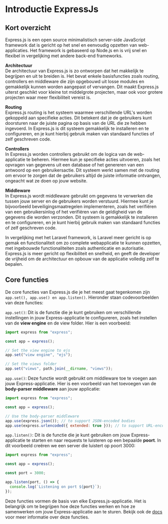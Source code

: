 # Introductie ExpressJs

## Kort overzicht

Express.js is een open source minimalistisch server-side JavaScript framework dat is gericht op het snel en eenvoudig opzetten van web-applicaties. Het framework is gebaseerd op Node.js en is vrij snel en flexibel in vergelijking met andere back-end frameworks.

**Architectuur**<br/>
De architectuur van Express.js is zo ontworpen dat het makkelijk te begrijpen en uit te breiden is. Het bevat enkele basisfuncties zoals routing, controllers en middleware die zijn opgebouwd uit losse modules en gemakkelijk kunnen worden aangepast of vervangen. Dit maakt Express.js uiterst geschikt voor kleine tot middelgrote projecten, maar ook voor grotere projecten waar meer flexibiliteit vereist is.

**Routing**<br/>
Express.js routing is het systeem waarmee verschillende URL's worden gekoppeld aan specifieke acties. Dit betekent dat je de gebruikers kunt doorsturen naar de juiste pagina op basis van de URL die ze hebben ingevoerd. In Express.js is dit systeem gemakkelijk te installeren en te configureren, en je kunt hierbij gebruik maken van standaard functies of zelf geschreven code.

**Controllers**<br/>
In Express.js worden controllers gebruikt om de logica van de web-applicatie te beheren. Hiermee kun je specifieke acties uitvoeren, zoals het opvragen van gegevens uit een database of het genereren van een antwoord op een gebruikersactie. Dit systeem werkt samen met de routing om ervoor te zorgen dat de gebruikers altijd de juiste informatie ontvangen, ongeacht wat ze doen op jouw website.

**Middleware**<br/>
In Express.js wordt middleware gebruikt om gegevens te verwerken die tussen jouw server en de gebruikers worden verstuurd. Hiermee kunt je bijvoorbeeld beveiligingsmaatregelen implementeren, zoals het verifiëren van een gebruikersinlog of het verifiëren van de geldigheid van de gegevens die worden verzonden. Dit systeem is gemakkelijk te installeren en te configureren, en je kunt hierbij gebruik maken van standaard functies of zelf geschreven code.

In vergelijking met het Laravel framework, is Laravel meer gericht is op gemak en functionaliteit om zo complete webapplicatie te kunnen opzetten, met ingebouwde functionaliteiten zoals authenticatie en autorisatie. Express.js is meer gericht op flexibiliteit en snelheid, en geeft de developer de vrijheid om de architectuur en opbouw van de applicatie volledig zelf te bepalen.

## Core functies

De core functies van Express.js die je het meest gaat tegenkomen zijn `app.set(), app.use() en app.listen()`. Hieronder staan codevoorbeelden van deze functies:

`app.set()`: Dit is de functie die je kunt gebruiken om verschillende instellingen in jouw Express-applicatie te configureren, zoals het instellen van de **view engine** en de view folder. Hier is een voorbeeld:

```javascript
import express from "express";

const app = express();

// Set the view engine to ejs
app.set("view engine", "ejs");

// Set the views folder
app.set("views", path.join(__dirname, "views"));
```

`app.use()`: Deze functie wordt gebruikt om middleware toe te voegen aan jouw Express-applicatie. Hier is een voorbeeld van het toevoegen van de **body-parser middleware** aan jouw applicatie:

```javascript
import express from "express";

const app = express();

// Use the body-parser middleware
app.use(express.json()); // to support JSON-encoded bodies
app.use(express.urlencoded({ extended: true })); // to support URL-encoded bodies
```

`app.listen()`: Dit is de functie die je kunt gebruiken om jouw Express-applicatie te starten en naar requests te luisteren op een bepaalde **poort**. In dit voorbeeld creëren we een server die luistert op poort 3000:

```javascript
import express from "express";

const app = express();

const port = 3000;

app.listen(port, () => {
  console.log(`Listening on port ${port}`);
});
```

Deze functies vormen de basis van elke Express.js-applicatie. Het is belangrijk om te begrijpen hoe deze functies werken en hoe ze samenwerken om jouw Express-applicatie aan te sturen.
Bekijk ook de [docs] voor meer informatie over deze functies.

[docs]: https://expressjs.com/en
